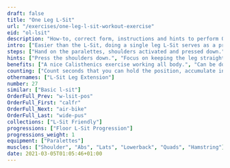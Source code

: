 ```yaml
---
draft: false
title: "One Leg L-Sit"
url: "/exercises/one-leg-l-sit-workout-exercise"
eid: "ol-lsit"
description: "How-to, correct form, instructions and hints to perform One Leg L-Sit. Similar exercises and video demo"
intro: ["Easier than the L-Sit, doing a single leg L-Sit serves as a preparations and activate the very same muscles."]
steps: ["Hand on the paralettes, shoulders activated and pressed down.", "Bent your knees, touching the chest with them.", "Extend one knee keeping the leg parallel to the ground. Keep this position for a given number s seconds.", "Repeat with the other leg."]
hints: ["Press the shoulders down.", "Focus on keeping the leg straight, even if it is not fully parallel to the ground."]
benefits: ["A nice Calisthenics exercise working all body.", "Can be done in more places than you might think, using two chairs or a chair with arms."]
counting: ["Count seconds that you can hold the position, accumulate in a workout or period (week, month).", "Increase the number of seconds until you can do 30 secs in a perfect position."]
othernames: ["L-Sit Leg Extension"]
number: 27
similar: ["Basic l-sit"]
OrderFull_Prev: "w-lsit-pos"
OrderFull_First: "calfr"
OrderFull_Next: "air-bike"
OrderFull_Last: "wide-pus"
collections: ["L-Sit Friendly"]
progressions: ["Floor L-Sit Progression"]
progressions_weight: 1
equipment: ["Paralettes"]
muscles: ["Shoulder", "Abs", "Lats", "Lowerback", "Quads", "Hamstring"]
date: 2021-03-05T01:05:46+01:00
---
```

